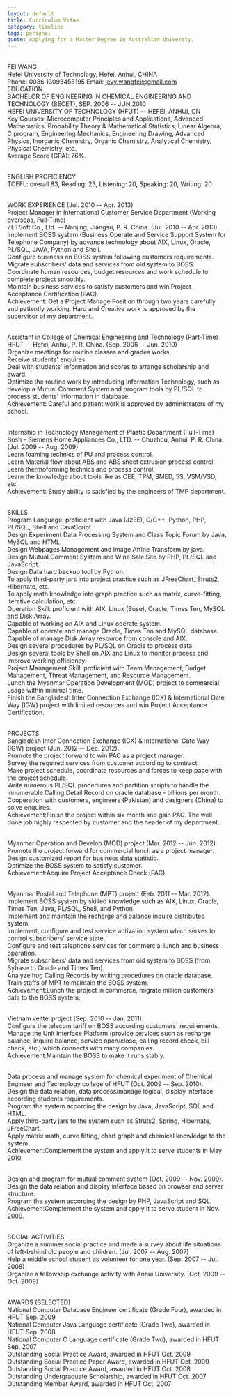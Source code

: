 ```yaml
---
layout: default
title: Curriculum Vitae
category: timeline
tags: personal
quote: Applying for a Master Degree in Australian Universty.
---
```


<br>FEI WANG
<br>Hefei University of Technology, Hefei, Anhui, CHINA
<br>Phone: 0086 13093458195 Email: jevy.wangfei@gmail.com
<br>EDUCATION
<br>BACHELOR OF ENGINEERING IN CHEMICAL ENGINEERING AND TECHNOLOGY (BECET), SEP. 2006 -- JUN.2010
<br>HEFEI UNIVERSITY OF TECHNOLOGY (HFUT) -- HEFEI, ANHUI, CN
<br> Key Courses: Microcomputer Principles and Applications, Advanced Mathematics, Probability Theory & Mathematical Statistics, Linear Algebra, C program, Engineering Mechanics, Engineering Drawing, Advanced Physics, Inorganic Chemistry, Organic Chemistry, Analytical Chemistry, Physical Chemistry, etc.
<br> Average Score (GPA): 76%. 

<br>ENGLISH PROFICIENCY
<br>TOEFL: overall 83, Reading: 23, Listening: 20, Speaking: 20, Writing: 20

<br>WORK EXPERIENCE (Jul. 2010 -- Apr. 2013)
<br>Project Manager in International Customer Service Department (Working overseas, Full-Time)
<br>ZETSoft Co., Ltd. -- Nanjing, Jiangsu, P. R. China. (Jul. 2010 -- Apr. 2013)
<br>Implement BOSS system (Business Operate and Service Support System for Telephone Company) by advance technology about AIX, Linux, Oracle, PL/SQL, JAVA, Python and Shell.
<br>Configure business on BOSS system following customers requirements.
<br>Migrate subscribers' data and services from old system to BOSS.
<br>Coordinate human resources, budget resources and work schedule to complete project smoothly.
<br>Maintain business services to satisfy customers and win Project Acceptance Certification (PAC).
<br>Achievement: Get a Project Manage Position through two years carefully and patiently working. Hard and Creative work is approved by the supervisor of my department.

<br>Assistant in College of Chemical Engineering and Technology (Part-Time)
<br>HFUT -- Hefei, Anhui, P. R. China. (Sep. 2006 -- Jun. 2010)
<br>Organize meetings for routine classes and grades works.
<br>Receive students' enquires.
<br>Deal with students' information and scores to arrange scholarship and award.
<br>Optimize the routine work by introducing Information Technology, such as develop a Mutual Comment System and program tools by PL/SQL to process students' information in database.
<br>Achievement: Careful and patient work is approved by administrators of my school.

<br>Internship in Technology Management of Plastic Department (Full-Time)
<br>Bosh - Siemens Home Appliances Co., LTD. -- Chuzhou, Anhui, P. R. China. (Jul. 2009 -- Aug. 2009)
<br>Learn foaming technics of PU and process control.
<br>Learn Material flow about ABS and ABS sheet extrusion process control.
<br>Learn thermoforming technics and process control.
<br>Learn the knowledge about tools like as OEE, TPM, SMED, 5S, VSM/VSD, etc.
<br>Achievement: Study ability is satisfied by the engineers of TMP department.

<br>SKILLS 
<br>Program Language: proficient with Java (J2EE), C/C++, Python, PHP, PL/SQL, Shell and JavaScript.
<br>Design Experiment Data Processing System and Class Topic Forum by Java, MySQL and HTML.
<br>Design Webpages Management and Image Affine Transform by java.
<br>Design Mutual Comment System and Wine Sale Site by PHP, PL/SQL and JavaScript.
<br>Design Data hard backup tool by Python.
<br>To apply third-party jars into project practice such as JFreeChart, Struts2, Hibernate, etc.
<br>To apply math knowledge into graph practice such as matrix, curve-fitting, iterative calculation, etc.
<br> Operation Skill: proficient with AIX, Linux (Suse), Oracle, Times Ten, MySQL and Disk Array.
<br>Capable of working on AIX and Linux operate system.
<br>Capable of operate and manage Oracle, Times Ten and MySQL database.
<br>Capable of manage Disk Array resource from console and AIX.
<br>Design several procedures by PL/SQL on Oracle to process data.
<br>Design several tools by Shell on AIX and Linux to monitor process and improve working efficiency.
<br> Project Management Skill: proficient with Team Management, Budget Management, Threat Management, and Resource Management.
<br>Lunch the Myanmar Operation Development (MOD) project to commercial usage within minimal time.
<br>Finish the Bangladesh Inter Connection Exchange (ICX) & International Gate Way (IGW) project with limited resources and win Project Acceptance Certification.

<br>PROJECTS
<br>Bangladesh Inter Connection Exchange (ICX) & International Gate Way (IGW) project (Jun. 2012 -- Dec. 2012).
<br>Promote the project forward to win PAC as a project manager.
<br>Survey the required services from customer according to contract. 
<br>Make project schedule, coordinate resources and forces to keep pace with the project schedule. 
<br>Write numerous PL/SQL procedures and partition scripts to handle the innumerable Calling Detail Record on oracle database - billions per month.
<br>Cooperation with customers, engineers (Pakistan) and designers (China) to solve enquires.
<br>Achievement:Finish the project within six month and gain PAC. The well done job highly respected by customer and the header of my department. 

<br>Myanmar Operation and Develop (MOD) project (Mar. 2012 -- Jun. 2012).
<br>Promote the project forward for commercial lunch as a project manager.
<br>Design customized report for business data statistic.
<br>Optimize the BOSS system to satisfy customer.
<br>Achievement:Acquire Project Acceptance Check (PAC).

<br>Myanmar Postal and Telephone (MPT) project (Feb. 2011 -- Mar. 2012). 
<br>Implement BOSS system by skilled knowledge such as AIX, Linux, Oracle, Times Ten, Java, PL/SQL, Shell, and Python.
<br>Implement and maintain the recharge and balance inquire distributed system.
<br>Implement, configure and test service activation system which serves to control subscribers' service state.
<br>Configure and test telephone services for commercial lunch and business operation.
<br>Migrate subscribers' data and services from old system to BOSS (from Sybase to Oracle and Times Ten).
<br>Analyze hug Calling Records by writing procedures on oracle database.
<br>Train staffs of MPT to maintain the BOSS system.
<br>Achievement:Lunch the project in commerce, migrate million customers' data to the BOSS system.

<br>Vietnam veittel project (Sep. 2010 -- Jan. 2011).
<br>Configure the telecom tariff on BOSS according customers' requirements.
<br>Manage the Unit Interface Platform (provide services such as recharge balance, inquire balance, service open/close, calling record check, bill check, etc.) which connects with many companies. 
<br>Achievement:Maintain the BOSS to make it runs stably.

<br>Data process and manage system for chemical experiment of Chemical Engineer and Technology college of HFUT (Oct. 2009 -- Sep. 2010).
<br>Design the data relation, data process/manage logical, display interface according students requirements.
<br>Program the system according the design by Java, JavaScript, SQL and HTML.
<br>Apply third-party jars to the system such as Struts2, Spring, Hibernate, JFreeChart.
<br>Apply matrix math, curve fitting, chart graph and chemical knowledge to the system.
<br>Achievemen:Complement the system and apply it to serve students in May 2010.

<br>Design and program for mutual comment system (Oct. 2009 -- Nov. 2009).
<br>Design the data relation and display interface based on browser and server structure. 
<br>Program the system according the design by PHP, JavaScript and SQL.
<br>Achievemen:Complement the system and apply it to serve student in Nov. 2009.

<br>SOCIAL ACTIVITIES
<br>Organize a summer social practice and made a survey about life situations of left-behind old people and children. (Jul. 2007 -- Aug. 2007)
<br>Help a middle school student as volunteer for one year. (Sep. 2007 -- Jul. 2008)
<br>Organize a fellowship exchange activity with Anhui University. (Oct. 2009 -- Oct. 2009)

<br>AWARDS (SELECTED)
<br>National Computer Database Engineer certificate (Grade Four), awarded in HFUT	Sep. 2009
<br>National Computer Java Language certificate (Grade Two), awarded in HFUT	Sep. 2008
<br>National Computer C Language certificate (Grade Two), awarded in HFUT	Sep. 2007
<br>Outstanding Social Practice Award, awarded in HFUT	Oct. 2009
<br>Outstanding Social Practice Paper Award, awarded in HFUT	Oct. 2009
<br>Outstanding Social Practice Award, awarded in HFUT	Oct. 2008
<br>Outstanding Undergraduate Scholarship, awarded in HFUT	Oct. 2007
<br>Outstanding Member Award, awarded in HFUT	Oct. 2007
